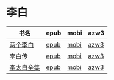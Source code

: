 # 李白

| 书名 | epub | mobi | azw3 |
| --- | --- | --- | --- |
| [两个李白](http://ct.dalanmei.com/f/31084289-572114672-4978e1) | [epub](http://ct.dalanmei.com/f/31084289-572114672-4978e1) | [mobi](http://ct.dalanmei.com/f/31084289-571711921-56395d) | [azw3](http://ct.dalanmei.com/f/31084289-572133002-f6130f) |
| [李白传](http://ct.dalanmei.com/f/31084289-571815759-4da89d) | [epub](http://ct.dalanmei.com/f/31084289-571815759-4da89d) | [mobi](http://ct.dalanmei.com/f/31084289-571546833-ac9433) | [azw3](http://ct.dalanmei.com/f/31084289-572197913-288b1d) |
| [李太白全集](http://ct.dalanmei.com/f/31084289-571772829-f445e4) | [epub](http://ct.dalanmei.com/f/31084289-571772829-f445e4) | [mobi](http://ct.dalanmei.com/f/31084289-571587986-f0cfbe) | [azw3](http://ct.dalanmei.com/f/31084289-571869216-2f796f) |
